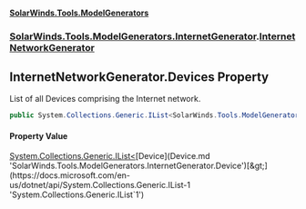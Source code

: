 #### [SolarWinds.Tools.ModelGenerators](index.md 'index')
### [SolarWinds.Tools.ModelGenerators.InternetGenerator](index.md#SolarWinds.Tools.ModelGenerators.InternetGenerator 'SolarWinds.Tools.ModelGenerators.InternetGenerator').[InternetNetworkGenerator](InternetNetworkGenerator.md 'SolarWinds.Tools.ModelGenerators.InternetGenerator.InternetNetworkGenerator')

## InternetNetworkGenerator.Devices Property

List of all Devices comprising the Internet network.

```csharp
public System.Collections.Generic.IList<SolarWinds.Tools.ModelGenerators.InternetGenerator.Device> Devices { get; }
```

#### Property Value
[System.Collections.Generic.IList&lt;](https://docs.microsoft.com/en-us/dotnet/api/System.Collections.Generic.IList-1 'System.Collections.Generic.IList`1')[Device](Device.md 'SolarWinds.Tools.ModelGenerators.InternetGenerator.Device')[&gt;](https://docs.microsoft.com/en-us/dotnet/api/System.Collections.Generic.IList-1 'System.Collections.Generic.IList`1')